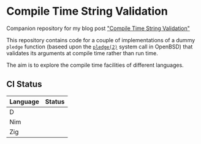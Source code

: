 # Compile Time String Validation

Companion repository for my blog post ["Compile Time String Validation"](https://www.euantorano.co.uk/posts/compile-time-string-validation/)

This repository contains code for a couple of implementations of a dummy `pledge` function (baseed upon the [`pledge(2)`](https://man.openbsd.org/pledge.2) system call in OpenBSD) that validates its arguments at compile time rather than run time.

The aim is to explore the compile time facilities of different languages.

## CI Status

| Language | Status |
| -------- | ------ |
| D | |
| Nim | |
| Zig | |